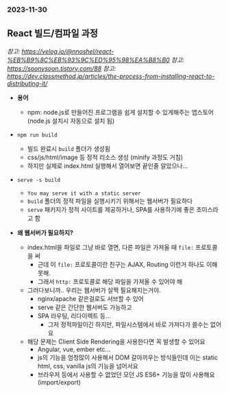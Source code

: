 ### 2023-11-30

## React 빌드/컴파일 과정
*참고: https://velog.io/@nnoshel/react-%EB%B9%8C%EB%93%9C%ED%95%98%EA%B8%B0*
*참고: https://soonysoon.tistory.com/88*
*참고: https://dev.classmethod.jp/articles/the-process-from-installing-react-to-distributing-it/*
- **용어**
  - npm: node.js로 만들어진 프로그램을 쉽게 설치할 수 있게해주는 앱스토어 (node.js 설치시 자동으로 설치 됨)

- `npm run build`
  - 빌드 완료시 `build` 폴더가 생성됨
  - css/js/html/image 등 정적 리소스 생성 (minify 과정도 거침)
  - 하지만 실제로 index.html 실행해서 열어보면 끝인줄 알았으나...

- `serve -s build`
  - `You may serve it with a static server`
  - `build` 폴더의 정적 파일을 실행시키기 위해서는 웹서버가 필요하다
  - `serve` 패키지가 정적 사이트를 제공하거나, SPA를 사용하기에 좋은 초이스라고 함

- **왜 웹서버가 필요하지?**
  - index.html을 파일로 그냥 바로 열면, 다른 파일은 가져올 때 `file:` 프로토콜을 써
    - 근데 이 `file:` 프로토콜이란 친구는 AJAX, Routing 이런거 하나도 이해못해. 
    - 그래서 `http:` 프로토콜로 해당 파일을 가져올 수 있어야 해
  - 그러다보니까.. 우리는 웹서버가 살짝 필요해지는거야. 
    - nginx/apache 같은걸로도 서브할 수 있어
    - serve 같은 간단한 웹서버도 가능하고
    - SPA 라우팅, 리다이렉트 등... 
      - 그저 정적파일이긴 하지만, 파일시스템에서 바로 가져다가 쓸수는 없어요
  - 해당 문제는 Client Side Rendering을 사용한다면 꼭 발생할 수 있어요
    - Angular, vue, ember etc...
    - js의 기능을 엄청많이 사용해서 DOM 갈아끼우는 방식들인데 이는 static html, css, vanilla js의 기능을 넘어서요
    - 브라우저 등에서 사용할 수 없었던 모던 JS ES6+ 기능을 많이 사용해요 (import/export)